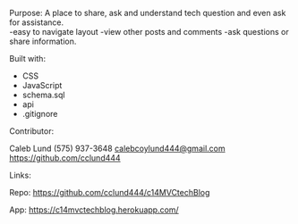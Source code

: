 Purpose:
A place to share, ask and understand tech question and even ask for assistance.   
-easy to navigate layout
-view other posts and comments
-ask questions or share information.

Built with:
* CSS
* JavaScript
* schema.sql
* api
* .gitignore

Contributor:

Caleb Lund
(575) 937-3648
calebcoylund444@gmail.com
https://github.com/cclund444


Links:

Repo:
https://github.com/cclund444/c14MVCtechBlog

App:
https://c14mvctechblog.herokuapp.com/